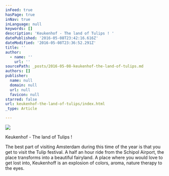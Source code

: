 ```yaml
---
inFeed: true
hasPage: true
inNav: true
inLanguage: null
keywords: []
description: 'Keukenhof - The land of Tulips ! '
datePublished: '2016-05-08T23:42:16.616Z'
dateModified: '2016-05-08T23:36:52.291Z'
title: ''
author:
  - name: ''
    url: ''
sourcePath: _posts/2016-05-08-keukenhof-the-land-of-tulips.md
authors: []
publisher:
  name: null
  domain: null
  url: null
  favicon: null
starred: false
url: keukenhof-the-land-of-tulips/index.html
_type: Article

---
```

![](https://the-grid-user-content.s3-us-west-2.amazonaws.com/714f113f-81fc-4c3a-832e-566c3e2faf29.jpg)

Keukenhof - The land of Tulips ! 

The best part of visiting Amsterdam during this time of the year is that you get to visit the Tulip festival. A half an hour ride from the Schipol Airport, the place transforms into a beautiful fairyland. A place where you would love to get lost into, Keukenhoff is an explosion of colors, aroma, nature therapy to the eyes.